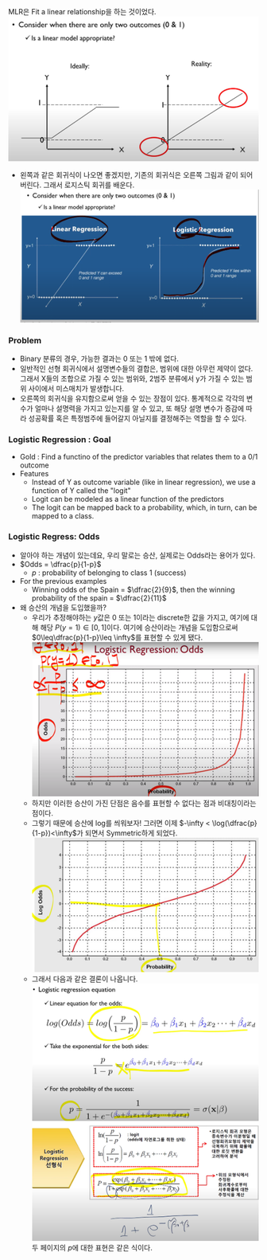 MLR은 Fit a linear relationship을 하는 것이었다.
![](images/2023-04-30-20-38-16.png)
* 왼쪽과 같은 회귀식이 나오면 좋겠지만, 기존의 회귀식은 오른쪽 그림과 같이 되어버린다. 그래서 로지스틱 회귀를 배운다.![](images/2023-04-30-20-39-07.png)

### Problem
* Binary 분류의 경우, 가능한 결과는 0 또는 1 밖에 없다.
* 일반적인 선형 회귀식에서 설명변수들의 결합은, 범위에 대한 아무런 제약이 없다. 그래서 X들의 조합으로 가질 수 있는 범위와, 2범주 분류에서 y가 가질 수 있는 범위 사이에서 미스매치가 발생합니다.
* 오른쪽의 회귀식을 유지함으로써 얻을 수 있는 장점이 있다. 통계적으로 각각의 변수가 얼마나 설명력을 가지고 있는지를 알 수 있고, 또 해당 설명 변수가 증감에 따라 성공확률 혹은 특정범주에 들어갈지 아닐지를 결정해주는 역할을 할 수 있다.


### Logistic Regression : Goal
* Gold : Find a functino of the predictor variables that relates them to a 0/1 outcome 
* Features
  * Instead of Y as outcome variable (like in linear regression), we use a function of Y called the "logit"
  * Logit can be modeled as a linear function of the predictors
  * The logit can be mapped back to a probability, which, in turn, can be mapped to a class.

### Logistic Regress: Odds 
* 알아야 하는 개념이 있는데요, 우리 말로는 승산, 실제로는 Odds라는 용어가 있다.
* $Odds = \dfrac{p}{1-p}$
  * $p$ : probability of belonging to class 1 (success)
* For the previous examples
  * Winning odds of the Spain = $\dfrac{2}{9}$, then the winning probability of the spain = $\dfrac{2}{11}$
* 왜 승산의 개념을 도입했을까?
  * 우리가 추정해야하는 $y$값은 $0$ 또는 $1$이라는 discrete한 값을 가지고, 여기에 대해 해당 $P(y=1) \in [0,1]$이다. 여기에 승산이라는 개념을 도입함으로써 $0\leq\dfrac{p}{1-p}\leq \infty$를 표현할 수 있게 됐다. ![](images/2023-04-30-21-02-47.png)
  * 하지만 이러한 승산이 가진 단점은 음수를 표현할 수 없다는 점과 비대칭이라는 점이다.
  * 그렇기 때문에 승산에 log를 씌워보자! 그러면 이제 $-\infty < \log(\dfrac{p}{1-p})<\infty$가 되면서 Symmetric하게 되었다. ![](images/2023-04-30-21-05-37.png)
  * 그래서 다음과 같은 결론이 나옵니다. ![](images/2023-04-30-21-06-25.png) ![](images/2023-04-30-21-08-04.png) 두 페이지의 $p$에 대한 표현은 같은 식이다.